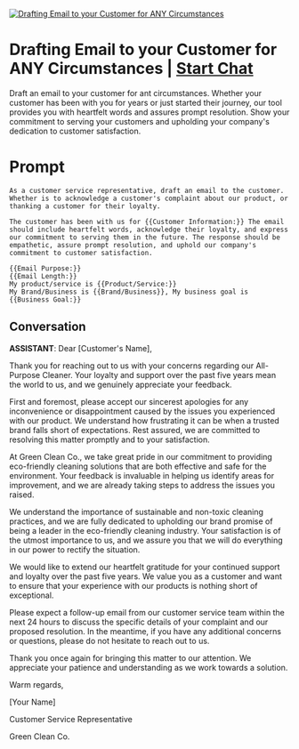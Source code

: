
[![Drafting Email to your Customer for ANY Circumstances](https://flow-prompt-covers.s3.us-west-1.amazonaws.com/icon/cute/cute_4.png)](https://gptcall.net/chat.html?data=%7B%22contact%22%3A%7B%22id%22%3A%227gS5Ig6fmJsvQpbFQmug4%22%2C%22flow%22%3Atrue%7D%7D)
# Drafting Email to your Customer for ANY Circumstances | [Start Chat](https://gptcall.net/chat.html?data=%7B%22contact%22%3A%7B%22id%22%3A%227gS5Ig6fmJsvQpbFQmug4%22%2C%22flow%22%3Atrue%7D%7D)
Draft an email to your customer for ant circumstances. Whether your customer has been with you for years or just started their journey, our tool provides you with heartfelt words and assures prompt resolution. Show your commitment to serving your customers and upholding your company's dedication to customer satisfaction. 

# Prompt

```
As a customer service representative, draft an email to the customer. Whether is to acknowledge a customer's complaint about our product, or thanking a customer for their loyalty. 

The customer has been with us for {{Customer Information:}} The email should include heartfelt words, acknowledge their loyalty, and express our commitment to serving them in the future. The response should be empathetic, assure prompt resolution, and uphold our company's commitment to customer satisfaction.

{{Email Purpose:}}
{{Email Length:}}
My product/service is {{Product/Service:}}
My Brand/Business is {{Brand/Business}}, My business goal is {{Business Goal:}}

```

## Conversation

**ASSISTANT**: Dear [Customer's Name],



Thank you for reaching out to us with your concerns regarding our All-Purpose Cleaner. Your loyalty and support over the past five years mean the world to us, and we genuinely appreciate your feedback.



First and foremost, please accept our sincerest apologies for any inconvenience or disappointment caused by the issues you experienced with our product. We understand how frustrating it can be when a trusted brand falls short of expectations. Rest assured, we are committed to resolving this matter promptly and to your satisfaction.



At Green Clean Co., we take great pride in our commitment to providing eco-friendly cleaning solutions that are both effective and safe for the environment. Your feedback is invaluable in helping us identify areas for improvement, and we are already taking steps to address the issues you raised.



We understand the importance of sustainable and non-toxic cleaning practices, and we are fully dedicated to upholding our brand promise of being a leader in the eco-friendly cleaning industry. Your satisfaction is of the utmost importance to us, and we assure you that we will do everything in our power to rectify the situation.



We would like to extend our heartfelt gratitude for your continued support and loyalty over the past five years. We value you as a customer and want to ensure that your experience with our products is nothing short of exceptional.



Please expect a follow-up email from our customer service team within the next 24 hours to discuss the specific details of your complaint and our proposed resolution. In the meantime, if you have any additional concerns or questions, please do not hesitate to reach out to us.



Thank you once again for bringing this matter to our attention. We appreciate your patience and understanding as we work towards a solution.



Warm regards,



[Your Name]

Customer Service Representative

Green Clean Co.


